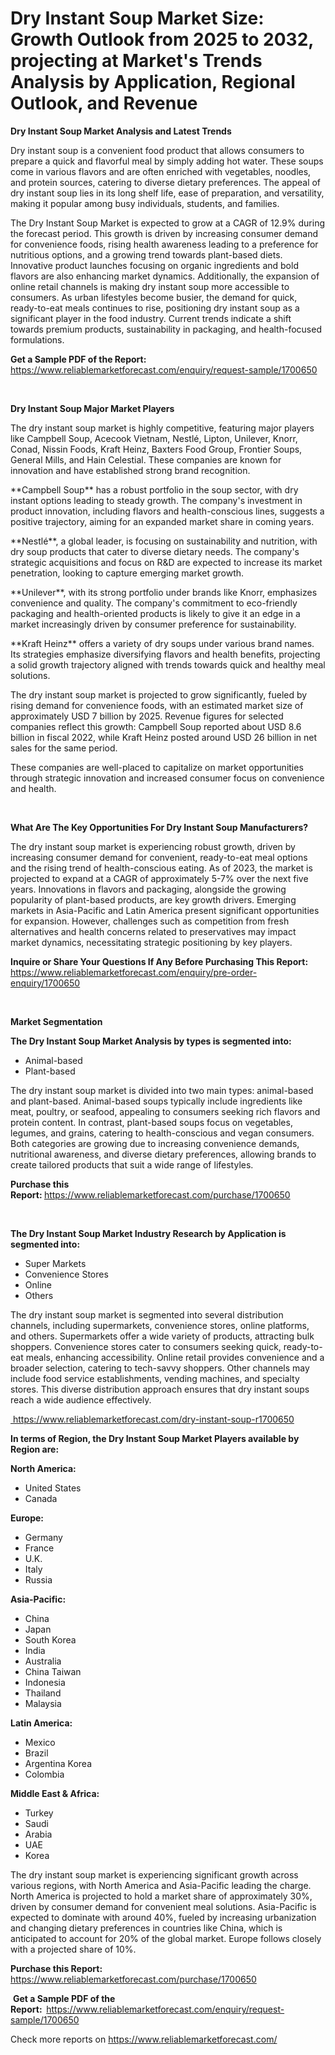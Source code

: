 <p><h1>Dry Instant Soup Market Size: Growth Outlook from 2025 to 2032, projecting at Market's Trends Analysis by Application, Regional Outlook, and Revenue</h1></p><p><strong>Dry Instant Soup Market Analysis and Latest Trends</strong></p>
<p><p>Dry instant soup is a convenient food product that allows consumers to prepare a quick and flavorful meal by simply adding hot water. These soups come in various flavors and are often enriched with vegetables, noodles, and protein sources, catering to diverse dietary preferences. The appeal of dry instant soup lies in its long shelf life, ease of preparation, and versatility, making it popular among busy individuals, students, and families.</p><p>The Dry Instant Soup Market is expected to grow at a CAGR of 12.9% during the forecast period. This growth is driven by increasing consumer demand for convenience foods, rising health awareness leading to a preference for nutritious options, and a growing trend towards plant-based diets. Innovative product launches focusing on organic ingredients and bold flavors are also enhancing market dynamics. Additionally, the expansion of online retail channels is making dry instant soup more accessible to consumers. As urban lifestyles become busier, the demand for quick, ready-to-eat meals continues to rise, positioning dry instant soup as a significant player in the food industry. Current trends indicate a shift towards premium products, sustainability in packaging, and health-focused formulations.</p></p>
<p><strong>Get a Sample PDF of the Report:&nbsp;</strong> <a href="https://www.reliablemarketforecast.com/enquiry/request-sample/1700650?utm_campaign=1899&utm_medium=2&utm_source=Github&utm_content=ia&utm_term=09012025&utm_id=dry-instant-soup">https://www.reliablemarketforecast.com/enquiry/request-sample/1700650</a></p>
<p>&nbsp;</p>
<p><strong>Dry Instant Soup Major Market Players</strong></p>
<p><p>The dry instant soup market is highly competitive, featuring major players like Campbell Soup, Acecook Vietnam, Nestlé, Lipton, Unilever, Knorr, Conad, Nissin Foods, Kraft Heinz, Baxters Food Group, Frontier Soups, General Mills, and Hain Celestial. These companies are known for innovation and have established strong brand recognition.</p><p>**Campbell Soup** has a robust portfolio in the soup sector, with dry instant options leading to steady growth. The company's investment in product innovation, including flavors and health-conscious lines, suggests a positive trajectory, aiming for an expanded market share in coming years.</p><p>**Nestlé**, a global leader, is focusing on sustainability and nutrition, with dry soup products that cater to diverse dietary needs. The company's strategic acquisitions and focus on R&D are expected to increase its market penetration, looking to capture emerging market growth.</p><p>**Unilever**, with its strong portfolio under brands like Knorr, emphasizes convenience and quality. The company's commitment to eco-friendly packaging and health-oriented products is likely to give it an edge in a market increasingly driven by consumer preference for sustainability.</p><p>**Kraft Heinz** offers a variety of dry soups under various brand names. Its strategies emphasize diversifying flavors and health benefits, projecting a solid growth trajectory aligned with trends towards quick and healthy meal solutions.</p><p>The dry instant soup market is projected to grow significantly, fueled by rising demand for convenience foods, with an estimated market size of approximately USD 7 billion by 2025. Revenue figures for selected companies reflect this growth: Campbell Soup reported about USD 8.6 billion in fiscal 2022, while Kraft Heinz posted around USD 26 billion in net sales for the same period.</p><p>These companies are well-placed to capitalize on market opportunities through strategic innovation and increased consumer focus on convenience and health.</p></p>
<p>&nbsp;</p>
<p><strong>What Are The Key Opportunities For Dry Instant Soup Manufacturers?</strong></p>
<p><p>The dry instant soup market is experiencing robust growth, driven by increasing consumer demand for convenient, ready-to-eat meal options and the rising trend of health-conscious eating. As of 2023, the market is projected to expand at a CAGR of approximately 5-7% over the next five years. Innovations in flavors and packaging, alongside the growing popularity of plant-based products, are key growth drivers. Emerging markets in Asia-Pacific and Latin America present significant opportunities for expansion. However, challenges such as competition from fresh alternatives and health concerns related to preservatives may impact market dynamics, necessitating strategic positioning by key players.</p></p>
<p><strong>Inquire or Share Your Questions If Any Before Purchasing This Report:</strong> <a href="https://www.reliablemarketforecast.com/enquiry/pre-order-enquiry/1700650?utm_campaign=1899&utm_medium=2&utm_source=Github&utm_content=ia&utm_term=09012025&utm_id=dry-instant-soup">https://www.reliablemarketforecast.com/enquiry/pre-order-enquiry/1700650</a></p>
<p>&nbsp;</p>
<p><strong>Market Segmentation</strong></p>
<p><strong>The Dry Instant Soup Market Analysis by types is segmented into:</strong></p>
<p><ul><li>Animal-based</li><li>Plant-based</li></ul></p>
<p><p>The dry instant soup market is divided into two main types: animal-based and plant-based. Animal-based soups typically include ingredients like meat, poultry, or seafood, appealing to consumers seeking rich flavors and protein content. In contrast, plant-based soups focus on vegetables, legumes, and grains, catering to health-conscious and vegan consumers. Both categories are growing due to increasing convenience demands, nutritional awareness, and diverse dietary preferences, allowing brands to create tailored products that suit a wide range of lifestyles.</p></p>
<p><strong>Purchase this Report:&nbsp;</strong><a href="https://www.reliablemarketforecast.com/purchase/1700650?utm_campaign=1899&utm_medium=2&utm_source=Github&utm_content=ia&utm_term=09012025&utm_id=dry-instant-soup">https://www.reliablemarketforecast.com/purchase/1700650</a></p>
<p>&nbsp;</p>
<p><strong>The Dry Instant Soup Market Industry Research by Application is segmented into:</strong></p>
<p><ul><li>Super Markets</li><li>Convenience Stores</li><li>Online</li><li>Others</li></ul></p>
<p><p>The dry instant soup market is segmented into several distribution channels, including supermarkets, convenience stores, online platforms, and others. Supermarkets offer a wide variety of products, attracting bulk shoppers. Convenience stores cater to consumers seeking quick, ready-to-eat meals, enhancing accessibility. Online retail provides convenience and a broader selection, catering to tech-savvy shoppers. Other channels may include food service establishments, vending machines, and specialty stores. This diverse distribution approach ensures that dry instant soups reach a wide audience effectively.</p></p>
<p><a href="https://www.reliablemarketforecast.com/dry-instant-soup-r1700650?utm_campaign=1899&utm_medium=2&utm_source=Github&utm_content=ia&utm_term=09012025&utm_id=dry-instant-soup">&nbsp;https://www.reliablemarketforecast.com/dry-instant-soup-r1700650</a></p>
<p><strong>In terms of Region, the Dry Instant Soup Market Players available by Region are:</strong></p>
<p>
    <p> <strong> North America: </strong>
        <ul>
            <li>United States</li>
            <li>Canada</li>
        </ul>
        </p> 
    <p> <strong> Europe: </strong>
        <ul>
            <li>Germany</li>
            <li>France</li>
            <li>U.K.</li>
            <li>Italy</li>
            <li>Russia</li>
        </ul>
        </p> 
    <p> <strong> Asia-Pacific: </strong>
        <ul>
            <li>China</li>
            <li>Japan</li>
            <li>South Korea</li>
            <li>India</li>
            <li>Australia</li>
            <li>China Taiwan</li>
            <li>Indonesia</li>
            <li>Thailand</li>
            <li>Malaysia</li>
        </ul>
        </p> 
    <p> <strong> Latin America: </strong>
        <ul>
            <li>Mexico</li>
            <li>Brazil</li>
            <li>Argentina Korea</li>
            <li>Colombia</li>
        </ul>
        </p> 
    <p> <strong> Middle East & Africa: </strong>
        <ul>
            <li>Turkey</li>
            <li>Saudi</li>
            <li>Arabia</li>
            <li>UAE</li>
            <li>Korea</li>
        </ul>
    </p>
    </p>
<p><p>The dry instant soup market is experiencing significant growth across various regions, with North America and Asia-Pacific leading the charge. North America is projected to hold a market share of approximately 30%, driven by consumer demand for convenient meal solutions. Asia-Pacific is expected to dominate with around 40%, fueled by increasing urbanization and changing dietary preferences in countries like China, which is anticipated to account for 20% of the global market. Europe follows closely with a projected share of 10%.</p></p>
<p><strong>Purchase this Report: </strong><a href="https://www.reliablemarketforecast.com/purchase/1700650?utm_campaign=1899&utm_medium=2&utm_source=Github&utm_content=ia&utm_term=09012025&utm_id=dry-instant-soup">https://www.reliablemarketforecast.com/purchase/1700650</a></p>
<p>&nbsp;<strong>Get a Sample PDF of the Report:&nbsp;&nbsp;</strong><a href="https://www.reliablemarketforecast.com/enquiry/request-sample/1700650?utm_campaign=1899&utm_medium=2&utm_source=Github&utm_content=ia&utm_term=09012025&utm_id=dry-instant-soup">https://www.reliablemarketforecast.com/enquiry/request-sample/1700650</a></p>
<p><strong></strong></p>
<p>Check more reports on <a href="https://www.reliablemarketforecast.com/?utm_campaign=1899&utm_medium=2&utm_source=Github&utm_content=ia&utm_term=09012025&utm_id=dry-instant-soup">https://www.reliablemarketforecast.com/</a></p>